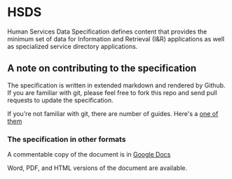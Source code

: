 # HSDS

Human Services Data Specification defines content that provides the minimum set of data for Information and Retrieval (I&R) applications as well as specialized service directory applications.

## A note on contributing to the specification

The specification is written in extended markdown and rendered by Github. If you are familiar with git, please feel free to fork this repo and send pull requests to update the specification. 

If you're not familiar with git, there are number of guides. Here's a [one of them](http://rogerdudler.github.io/git-guide/)

### The specification in other formats

A commentable copy of the document is in [Google Docs](https://docs.google.com/document/d/1SO_DbHPb-LNW_tddfLEGAyiw9HHv74Dy2eRcq8XL_XU/edit?usp=sharing)

Word, PDF, and HTML versions of the document are available.






